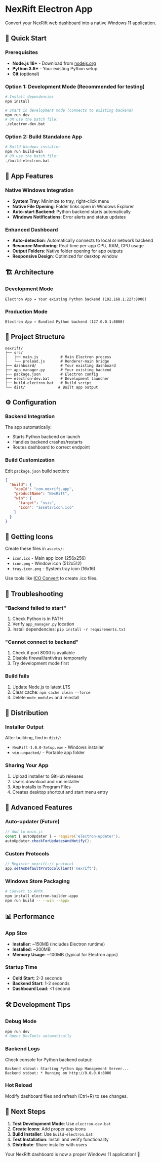 # NexRift Electron App

Convert your NexRift web dashboard into a native Windows 11 application.

## 🚀 Quick Start

### Prerequisites
- **Node.js 18+** - Download from [nodejs.org](https://nodejs.org/)
- **Python 3.8+** - Your existing Python setup
- **Git** (optional)

### Option 1: Development Mode (Recommended for testing)
```bash
# Install dependencies
npm install

# Start in development mode (connects to existing backend)
npm run dev
# OR use the batch file:
./electron-dev.bat
```

### Option 2: Build Standalone App
```bash
# Build Windows installer
npm run build-win
# OR use the batch file:
./build-electron.bat
```

## 📱 App Features

### Native Windows Integration
- **System Tray**: Minimize to tray, right-click menu
- **Native File Opening**: Folder links open in Windows Explorer
- **Auto-start Backend**: Python backend starts automatically
- **Windows Notifications**: Error alerts and status updates

### Enhanced Dashboard
- **Auto-detection**: Automatically connects to local or network backend
- **Resource Monitoring**: Real-time per-app CPU, RAM, GPU usage
- **Output Folders**: Native folder opening for app outputs
- **Responsive Design**: Optimized for desktop window

## 🏗️ Architecture

### Development Mode
```
Electron App → Your existing Python backend (192.168.1.227:8000)
```

### Production Mode  
```
Electron App → Bundled Python backend (127.0.0.1:8000)
```

## 📁 Project Structure

```
nexrift/
├── src/
│   ├── main.js          # Main Electron process
│   └── preload.js       # Renderer-main bridge
├── dashboard/           # Your existing dashboard
├── app_manager.py       # Your existing backend
├── package.json         # Electron config
├── electron-dev.bat     # Development launcher
├── build-electron.bat   # Build script
└── dist/               # Built app output
```

## ⚙️ Configuration

### Backend Integration
The app automatically:
- Starts Python backend on launch
- Handles backend crashes/restarts
- Routes dashboard to correct endpoint

### Build Customization
Edit `package.json` build section:
```json
{
  "build": {
    "appId": "com.nexrift.app",
    "productName": "NexRift",
    "win": {
      "target": "nsis",
      "icon": "assets/icon.ico"
    }
  }
}
```

## 🎯 Getting Icons
Create these files in `assets/`:
- `icon.ico` - Main app icon (256x256)
- `icon.png` - Window icon (512x512)  
- `tray-icon.png` - System tray icon (16x16)

Use tools like [ICO Convert](https://icoconvert.com/) to create .ico files.

## 🐛 Troubleshooting

### "Backend failed to start"
1. Check Python is in PATH
2. Verify `app_manager.py` location
3. Install dependencies: `pip install -r requirements.txt`

### "Cannot connect to backend"
1. Check if port 8000 is available
2. Disable firewall/antivirus temporarily
3. Try development mode first

### Build fails
1. Update Node.js to latest LTS
2. Clear cache: `npm cache clean --force`
3. Delete `node_modules` and reinstall

## 🚀 Distribution

### Installer Output
After building, find in `dist/`:
- `NexRift-1.0.0-Setup.exe` - Windows installer
- `win-unpacked/` - Portable app folder

### Sharing Your App
1. Upload installer to GitHub releases
2. Users download and run installer
3. App installs to Program Files
4. Creates desktop shortcut and start menu entry

## 🔧 Advanced Features

### Auto-updater (Future)
```javascript
// Add to main.js
const { autoUpdater } = require('electron-updater');
autoUpdater.checkForUpdatesAndNotify();
```

### Custom Protocols
```javascript
// Register nexrift:// protocol
app.setAsDefaultProtocolClient('nexrift');
```

### Windows Store Packaging
```bash
# Convert to APPX
npm install electron-builder-appx
npm run build -- --win --appx
```

## 📊 Performance

### App Size
- **Installer**: ~150MB (includes Electron runtime)
- **Installed**: ~200MB 
- **Memory Usage**: ~100MB (typical for Electron apps)

### Startup Time
- **Cold Start**: 2-3 seconds
- **Backend Start**: 1-2 seconds
- **Dashboard Load**: <1 second

## 🛠️ Development Tips

### Debug Mode
```bash
npm run dev
# Opens DevTools automatically
```

### Backend Logs
Check console for Python backend output:
```
Backend stdout: Starting Python App Management Server...
Backend stdout: * Running on http://0.0.0.0:8000
```

### Hot Reload
Modify dashboard files and refresh (Ctrl+R) to see changes.

## 🎯 Next Steps

1. **Test Development Mode**: Use `electron-dev.bat`
2. **Create Icons**: Add proper app icons
3. **Build Installer**: Use `build-electron.bat`
4. **Test Installation**: Install and verify functionality
5. **Distribute**: Share installer with users

Your NexRift dashboard is now a proper Windows 11 application! 🎉